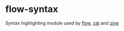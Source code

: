 # flow-syntax
Syntax highlighting module used by [flow](https://github.com/neurocyte/flow), [zat](https://github.com/neurocyte/zat) and [zine](https://github.com/kristoff-it/zine)
